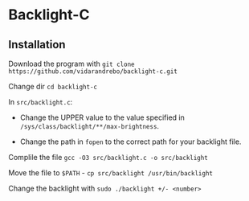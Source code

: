 # Backlight-C

## Installation
Download the program with `git clone https://github.com/vidarandrebo/backlight-c.git`

Change dir `cd backlight-c`

In `src/backlight.c`:

- Change the UPPER value to the value specified in `/sys/class/backlight/**/max-brightness`.

- Change the path in `fopen` to the correct path for your backlight file.

Complile the file `gcc -O3 src/backlight.c -o src/backlight`

Move the file to `$PATH` - `cp src/backlight /usr/bin/backlight`

Change the backlight with `sudo ./backlight +/- <number>`
